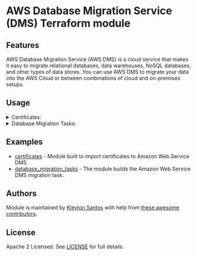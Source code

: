 # AWS Database Migration Service (DMS) Terraform module

## Features

AWS Database Migration Service (AWS DMS) is a cloud service that makes it easy to migrate relational databases, data warehouses, NoSQL databases, and other types of data stores. You can use AWS DMS to migrate your data into the AWS Cloud or between combinations of cloud and on-premises setups.

## Usage

<details>
  <summary>Certificates:</summary>

```hcl
module "certificates" {
  source = "../../modules/certificates/"

  create = true

  certificate_id  = "name"
  certificate_pem = file("path_pem_file")

  tags = var.tags
}
```
</details>

<details>
  <summary>Database Migration Tasks:</summary>

```hcl
module "migration_tasks" {
  source = "github.com/kleytonhsantos/terraform-aws-dms//modules/database_migration_tasks?ref=v1.0.1"
pef
  create = true

  cdc_start_time            = "timestamp"
  migration_type            = "full-load-and-cdc"
  replication_task_id       = "replication-1.example.com"
  replication_instance_arn  = "arn:aws:dms:us-east-1:123456789123:task:3QK6K5UPDEVILBQRLCXGJA5X5QN2O64SXYZ3TYS"
  source_endpoint_arn       = "arn:aws:dms:us-east-1:123456789123:endpoint:TREFHUQW63TJQQYQI7JJLFS5SZOF6LUH4E6J55Q"
  target_endpoint_arn       = "arn:aws:dms:us-east-1:123456789123:endpoint:TREFHUQW63TJQQYQI7JJLFS5SZOF6LUH4E6T66E"
  table_mappings            = file("./config/table_mappings.json")
  replication_task_settings = file("./config/replication_task_settings.json")

  tags = var.tags
}
```
</details>

## Examples

- [certificates](https://github.com/kleytonhsantos/terraform-aws-dms/tree/main/examples/certificates) - Module built to import certificates to Amazon Web Service DMS.
- [database_migration_tasks](https://github.com/kleytonhsantos/terraform-aws-dms/tree/main/examples/database_migration_tasks) - The module builds the Amazon Web Service DMS migration task.
## Authors

Module is maintained by [Kleyton Santos](https://github.com/kleytonhsantos) with help from [these awesome contributors](https://github.com/kleytonhsantos/terraform-aws-dms/graphs/contributors).

## License

Apache 2 Licensed. See [LICENSE](https://github.com/kleytonhsantos/terraform-aws-dms/LICENSE) for full details.
